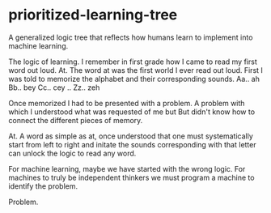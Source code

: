 # prioritized-learning-tree
A generalized logic tree that reflects how humans learn to implement into machine learning.


The logic of learning. I remember in first grade how I came to read my first word out loud. At. The word at was the first world I ever read out loud.
First I was told to memorize the alphabet and their corresponding sounds.
Aa.. ah
Bb.. bey
Cc.. cey
..
Zz.. zeh
 
Once memorized I had to be presented with a problem. A problem with which I understood what was requested of me but
But didn't know how to connect the different pieces of memory. 

At. A word as simple as at, once understood that one must systematically start from left to right and initate the sounds corresponding with that letter can unlock the logic to read any word.

For machine learning, maybe we have started with the wrong logic. For machines to truly be independent thinkers we must program a machine to identify the problem. 

Problem.

